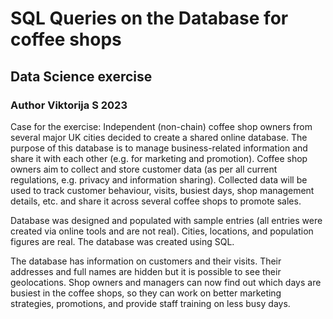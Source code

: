 # SQL Queries on the Database for coffee shops
## Data Science exercise
### Author Viktorija S 2023

Case for the exercise: Independent (non-chain) coffee shop owners from several major UK cities decided to create a shared online database. The purpose of this database is to manage business-related information and share it with each other (e.g. for marketing and promotion). Coffee shop owners aim to collect and store customer data (as per all current regulations, e.g. privacy and information sharing). Collected data will be used to track customer behaviour, visits, busiest days, shop management details, etc. and share it across several coffee shops to promote sales.

Database was designed and populated with sample entries (all entries were created via online tools and are not real). Cities, locations, and population figures are real. The database was created using SQL.

The database has information on customers and their visits. Their addresses and full names are hidden but it is possible to see their geolocations. Shop owners and managers can now find out which days are busiest in the coffee shops, so they can work on better marketing strategies, promotions, and provide staff training on less busy days.
